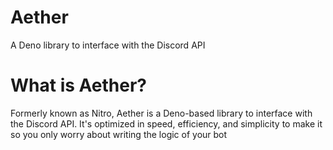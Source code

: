 # Aether

A Deno library to interface with the Discord API

# What is Aether?

Formerly known as Nitro, Aether is a Deno-based library to interface with the Discord API. It's optimized in speed, efficiency, and simplicity to make it so you only worry about writing the logic of your bot
